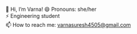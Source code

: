 👋 Hi, I’m Varna!
😄 Pronouns: she/her  
⚡ Engineering student  
📫 How to reach me: varnasuresh4505@gmail.com

